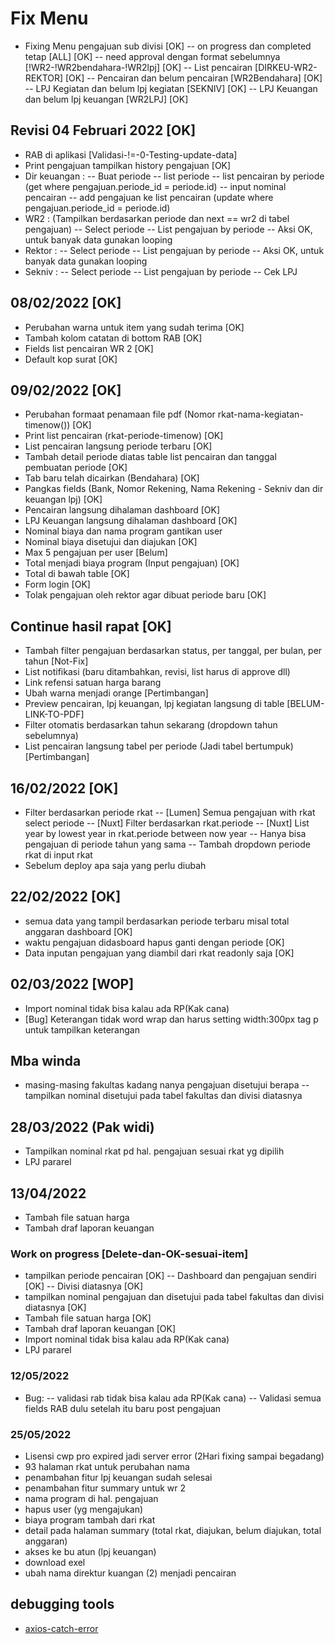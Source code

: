 # Fix Menu

- Fixing Menu pengajuan sub divisi [OK]
  -- on progress dan completed tetap [ALL] [OK]
  -- need approval dengan format sebelumnya [!WR2-!WR2bendahara-!WR2lpj] [OK]
  -- List pencairan [DIRKEU-WR2-REKTOR] [OK]
  -- Pencairan dan belum pencairan [WR2Bendahara] [OK]
  -- LPJ Kegiatan dan belum lpj kegiatan [SEKNIV] [OK]
  -- LPJ Keuangan dan belum lpj keuangan [WR2LPJ] [OK]

## Revisi 04 Februari 2022 [OK]

- RAB di aplikasi [Validasi-!=-0-Testing-update-data]
- Print pengajuan tampilkan history pengajuan [OK]
- Dir keuangan :
  -- Buat periode
  -- list periode
  -- list pencairan by periode (get where pengajuan.periode_id = periode.id)
  -- input nominal pencairan
  -- add pengajuan ke list pencairan (update where pengajuan.periode_id = periode.id)
- WR2 : (Tampilkan berdasarkan periode dan next == wr2 di tabel pengajuan)
  -- Select periode
  -- List pengajuan by periode
  -- Aksi OK, untuk banyak data gunakan looping
- Rektor :
  -- Select periode
  -- List pengajuan by periode
  -- Aksi OK, untuk banyak data gunakan looping
- Sekniv :
  -- Select periode
  -- List pengajuan by periode
  -- Cek LPJ

## 08/02/2022 [OK]

- Perubahan warna untuk item yang sudah terima [OK]
- Tambah kolom catatan di bottom RAB [OK]
- Fields list pencairan WR 2 [OK]
- Default kop surat [OK]

## 09/02/2022 [OK]

- Perubahan formaat penamaan file pdf (Nomor rkat-nama-kegiatan-timenow()) [OK]
- Print list pencairan (rkat-periode-timenow) [OK]
- List pencairan langsung periode terbaru [OK]
- Tambah detail periode diatas table list pencairan dan tanggal pembuatan periode [OK]
- Tab baru telah dicairkan (Bendahara) [OK]
- Pangkas fields (Bank, Nomor Rekening, Nama Rekening - Sekniv dan dir keuangan lpj) [OK]
- Pencairan langsung dihalaman dashboard [OK]
- LPJ Keuangan langsung dihalaman dashboard [OK]
- Nominal biaya dan nama program gantikan user
- Nominal biaya disetujui dan diajukan [OK]
- Max 5 pengajuan per user [Belum]
- Total menjadi biaya program (Input pengajuan) [OK]
- Total di bawah table [OK]
- Form login [OK]
- Tolak pengajuan oleh rektor agar dibuat periode baru [OK]

## Continue hasil rapat [OK]

- Tambah filter pengajuan berdasarkan status, per tanggal, per bulan, per tahun [Not-Fix]
- List notifikasi (baru ditambahkan, revisi, list harus di approve dll)
- Link refensi satuan harga barang
- Ubah warna menjadi orange [Pertimbangan]
- Preview pencairan, lpj keuangan, lpj kegiatan langsung di table [BELUM-LINK-TO-PDF]
- Filter otomatis berdasarkan tahun sekarang (dropdown tahun sebelumnya)
- List pencairan langsung tabel per periode (Jadi tabel bertumpuk) [Pertimbangan]

## 16/02/2022 [OK]

- Filter berdasarkan periode rkat
  -- [Lumen] Semua pengajuan with rkat select periode
  -- [Nuxt] Filter berdasarkan rkat.periode
  -- [Nuxt] List year by lowest year in rkat.periode between now year
  -- Hanya bisa pengajuan di periode tahun yang sama
  -- Tambah dropdown periode rkat di input rkat
- Sebelum deploy apa saja yang perlu diubah

## 22/02/2022 [OK]

- semua data yang tampil berdasarkan periode terbaru misal total anggaran dashboard [OK]
- waktu pengajuan didasboard hapus ganti dengan periode [OK]
- Data inputan pengajuan yang diambil dari rkat readonly saja [OK]

## 02/03/2022 [WOP]

- Import nominal tidak bisa kalau ada RP(Kak cana)
- [Bug] Keterangan tidak word wrap dan harus setting width:300px tag p untuk tampilkan keterangan

## Mba winda

- masing-masing fakultas kadang nanya pengajuan disetujui berapa
  -- tampilkan nominal disetujui pada tabel fakultas dan divisi diatasnya

## 28/03/2022 (Pak widi)

- Tampilkan nominal rkat pd hal. pengajuan sesuai rkat yg dipilih
- LPJ pararel

## 13/04/2022

- Tambah file satuan harga
- Tambah draf laporan keuangan

### Work on progress [Delete-dan-OK-sesuai-item]

- tampilkan periode pencairan [OK]
  -- Dashboard dan pengajuan sendiri [OK]
  -- Divisi diatasnya [OK]
- tampilkan nominal pengajuan dan disetujui pada tabel fakultas dan divisi diatasnya [OK]
- Tambah file satuan harga [OK]
- Tambah draf laporan keuangan [OK]
- Import nominal tidak bisa kalau ada RP(Kak cana)
- LPJ pararel

### 12/05/2022

- Bug:
  -- validasi rab tidak bisa kalau ada RP(Kak cana)
  -- Validasi semua fields RAB dulu setelah itu baru post pengajuan

### 25/05/2022

- Lisensi cwp pro expired jadi server error (2Hari fixing sampai begadang)
- 93 halaman rkat untuk perubahan nama
- penambahan fitur lpj keuangan sudah selesai
- penambahan fitur summary untuk wr 2
- nama program di hal. pengajuan
- hapus user (yg mengajukan)
- biaya program tambah dari rkat
- detail pada halaman summary (total rkat, diajukan, belum diajukan, total anggaran)
- akses ke bu atun (lpj keuangan)
- download exel
- ubah nama direktur kuangan (2) menjadi pencairan

## debugging tools
- [axios-catch-error](https://gist.github.com/fgilio/230ccd514e9381fafa51608fcf137253)
